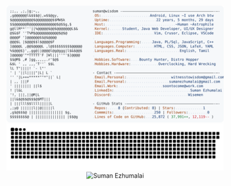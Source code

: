 <a href="https://github.com/thywisdom/thywisdom">
  <picture>
    <source media="(prefers-color-scheme: dark)" srcset="https://raw.githubusercontent.com/thywisdom/thywisdom/main/dark_mode.svg">
    <img alt="Thywisdom's GitHub Profile README" src="https://raw.githubusercontent.com/thywisdom/thywisdom/main/light_mode.svg">
  </picture>
</a>

<div align="center">
  <img src="https://raw.githubusercontent.com/thywisdom/thywisdom/output/github-snake-dark.svg" alt="Snake animation" />
</div> 

<div align="center">
  <img src="https://readme-typing-svg.demolab.com?font=Dancing+Script&size=45&duration=3500&pause=999999&color=6E93B5&center=true&vCenter=true&random=false&width=500&height=60&lines=Suman+Ezhumalai" alt="Suman Ezhumalai " />
</div> 